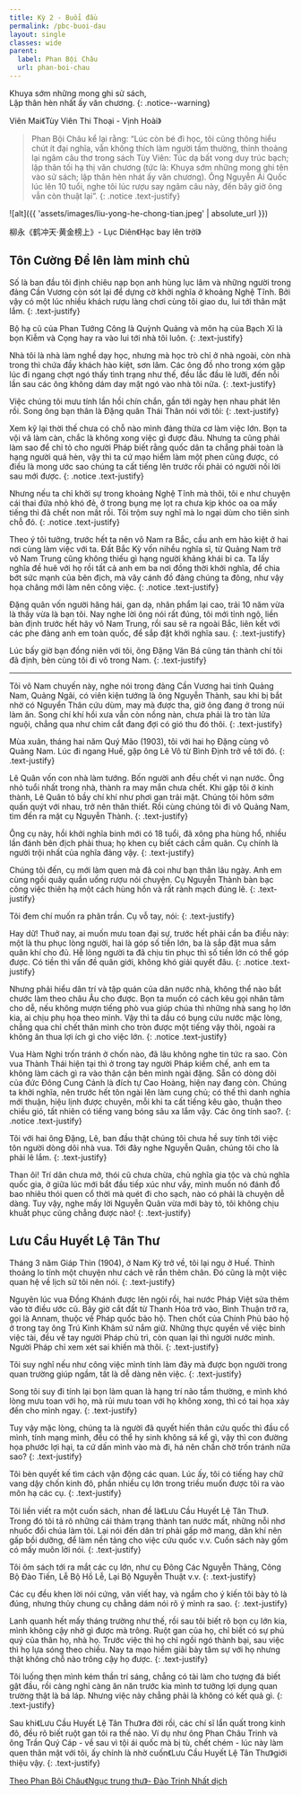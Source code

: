 ```yaml
---
title: Kỳ 2 - Buổi đầu
permalink: /pbc-buoi-dau
layout: single
classes: wide
parent:
  label: Phan Bội Châu
  url: phan-boi-chau
---
```


Khuya sớm những mong ghi sử sách,\
Lập thân hèn nhất ấy văn chương.
{: .notice--warning}

> <cite>
Viên Mai《Tùy Viên Thi Thoại - Vịnh Hoài》
</cite>

> Phan Bội Châu kể lại rằng: “Lúc còn bé đi học, tôi cũng thông hiểu chút ít đại nghĩa, vẫn không thích làm người tầm thường, thỉnh thoảng lại ngâm câu thơ trong sách Tùy Viên: Túc dạ bất vong duy trúc bạch; lập thân tối hạ thị văn chương (tức là: Khuya sớm những mong ghi tên vào sử sách; lập thân hèn nhát ấy văn chương). Ông Nguyễn Ái Quốc lúc lên 10 tuổi, nghe tôi lúc rượu say ngâm câu này, đến bây giờ ông vẫn còn thuật lại”.
{: .notice .text-justify}


![alt]({{ 'assets/images/liu-yong-he-chong-tian.jpeg' | absolute_url }})
> <cite>
柳永《鹤冲天·黄金榜上》- Lục Diên《Hạc bay lên trời》
</cite>

## Tôn Cường Để lên làm minh chủ
Số là ban đầu tôi định chiêu nạp bọn anh hùng lục lâm và những người trong đảng Cần Vương còn sót lại để dựng cờ khởi nghĩa ở khoảng Nghệ Tĩnh. Bởi vậy có một lúc nhiều khách rượu làng chơi cùng tôi giao du, lui tới thân mật lắm.
{: .text-justify}

Bộ hạ cũ của Phan Tướng Công là Quỳnh Quảng và môn hạ của Bạch Xỉ là bọn Kiễm và Cọng hay ra vào lui tới nhà tôi luôn.
{: .text-justify}

Nhà tôi là nhà làm nghề dạy học, nhưng mà học trò chỉ ở nhà ngoài, còn nhà trong thì chứa đầy khách hào kiệt, sơn lâm. Các ông đồ nho trong xóm gặp lúc đi ngang chợt ngó thấy tình trạng như thế, đều lắc đầu lè lưỡi, đến nỗi lần sau các ông không dám day mặt ngó vào nhà tôi nữa.
{: .text-justify}

Việc chúng tôi mưu tính lần hồi chín chắn, gần tới ngày hẹn nhau phát lên rồi. Song ông bạn thân là Đặng quân Thái Thân nói với tôi:
{: .text-justify}

Xem kỹ lại thời thế chưa có chỗ nào mình ​đảng thừa cơ làm việc lớn. Bọn ta vội vã làm càn, chắc là không xong việc gì được đâu. Nhưng ta cũng phải làm sao để chỉ tỏ cho người Pháp biết rằng quốc dân ta chẳng phải toàn là hạng người quá hèn, vậy thì ta cứ mạo hiểm làm một phen cũng được, có điều là mong ước sao chúng ta cất tiếng lên trước rồi phải có người nối lời sau mới được.
{: .notice .text-justify}

Nhưng nếu ta chỉ khởi sự trong khoảng Nghệ Tĩnh mà thôi, tôi e như chuyện cái thai đứa nhỏ khó đẻ, ở trong bụng mẹ lọt ra chưa kịp khóc oa oa mấy tiếng thì đã chết non mất rồi. Tôi trộm suy nghĩ mà lo ngại dùm cho tiên sinh chỗ đó.
{: .notice .text-justify}

Theo ý tôi tưởng, trước hết ta nên vô Nam ra Bắc, cầu anh em hào kiệt ở hai nơi cùng làm việc với ta. Đất Bắc Kỳ vốn nihều nghĩa sĩ, từ Quảng Nam trở vô Nam Trung cũng không thiếu gì hạng người khảng khái bi ca. Ta lấy nghĩa đề huê với họ rồi tất cả anh em ba nơi đồng thời khởi nghĩa, để chia bớt sức mạnh của bên địch, mà vây cánh đồ đảng chúng ta đông, như vậy họa chăng mới làm nên công việc.
{: .notice .text-justify}

Đặng quân vốn người hăng hái, gan dạ, nhân phẩm lại cao, trải 10 năm vừa là thầy vừa là bạn tôi. Nay nghe lời ông nói rất đúng, tôi mới tỉnh ngộ, liền bàn định trước hết hãy vô Nam Trung, rồi sau sẽ ra ngoài Bắc, liên kết với các phe đảng anh em toàn quốc, để sắp đặt khởi ​nghĩa sau.
{: .text-justify}

Lúc bấy giờ bạn đồng niên với tôi, ông Đặng Văn Bá cũng tán thành chí tôi đã định, bèn cùng tôi đi vô trong Nam.
{: .text-justify}

---

Tôi vô Nam chuyến này, nghe nói trong đảng Cần Vương hai tỉnh Quảng Nam, Quảng Ngãi, có viên kiện tướng là ông Nguyễn Thành, sau khi bị bắt nhờ có Nguyển Thân cứu dùm, may mà được tha, giờ ông đang ở trong núi làm ăn. Song chí khí hồi xưa vẫn còn nồng nàn, chưa phải là tro tàn lửa nguội, chẳng qua như chim cắt đang đợi có gió thu đó thôi.
{: .text-justify}

Mùa xuân, tháng hai năm Quý Mão (1903), tôi với hai họ Đặng cùng vô Quảng Nam. Lúc đi ngang Huế, gặp ông Lê Võ từ Bình Định trở về tới đó.
{: .text-justify}

Lê Quân vốn con nhà làm tướng. Bốn người anh đều chết vì nạn nước. Ông nhỏ tuổi nhất trong nhà, thành ra may mắn chưa chết. Khi gặp tôi ở kinh thành, Lê Quân tỏ bầy chí khí như phơi gan trải mật. Chúng tôi hôm sớm quấn quýt với nhau, trở nên thân thiết. Rồi cùng chúng tôi đi vô Quảng Nam, tìm đến ra mặt cụ Nguyễn Thành.
{: .text-justify}

Ông cụ này, hồi khởi nghĩa binh mới có 18 tuổi, đã xông pha hùng hổ, nhiều lần đánh bên địch phải thua; họ khen cụ biết cách cầm quân. Cụ chính là người trội nhất của nghĩa đảng vậy.
{: .text-justify}

​Chúng tôi đến, cụ mới làm quen mà đã coi như bạn thân lâu ngày. Anh em cùng ngồi quây quần uống rượu nói chuyện. Cụ Nguyễn Thành bàn bạc công việc thiên hạ một cách hùng hồn và rất rành mạch đúng lẽ.
{: .text-justify}

Tôi đem chí muốn ra phân trần. Cụ vỗ tay, nói:
{: .text-justify}

Hay dữ! Thuở nay, ai muốn mưu toan đại sự, trước hết phải cần ba điều này: một là thu phục lòng người, hai là góp số tiền lớn, ba là sắp đặt mua sắm quân khí cho đủ. Hễ lòng người ta đã chịu tin phục thì số tiền lớn có thể góp được. Có tiền thì vấn đề quân giới, không khó giải quyết đâu.
{: .notice .text-justify}

Nhưng phải hiểu dân trí và tập quán của dân nước nhà, không thể nào bắt chước làm theo châu Âu cho được. Bọn ta muốn có cách kêu gọi nhân tâm cho dễ, nếu không mượn tiếng phò vua giúp chúa thì những nhà sang họ lớn kia, ai chịu phụ họa theo mình. Vậy thì ta dầu có bụng cứu nước mặc lòng, chẳng qua chỉ chết thân mình cho tròn được một tiếng vậy thôi, ngoài ra không ăn thua lợi ích gì cho việc lớn.
{: .notice .text-justify}

Vua Hàm Nghi trốn tránh ở chốn nào, đã lâu không nghe tin tức ra sao. Còn vua Thành Thái hiện tại thì ở trong tay người Pháp kiềm chế, anh em ta không làm cách gì ra vào thân cận bên mình ngài đặng. Sẵn có dòng dõi của đức Đông Cung Cảnh là đích tự Cao Hoàng, hiện nay ​đang còn. Chúng ta khởi nghĩa, nên trước hết tôn ngài lên làm cung chủ; có thế thì danh nghỉa mới thuận, hiệu lịnh được chuyên, mỗi khi ta cất tiếng kêu gào, thuận theo chiều gió, tất nhiên có tiếng vang bóng sâu xa lắm vậy. Các ông tính sao?.
{: .notice .text-justify}

Tôi với hai ông Đặng, Lê, ban đầu thật chúng tôi chưa hề suy tính tới việc tôn người dòng dõi nhà vua. Tới đây nghe Nguyễn Quân, chúng tôi cho là phải lẽ lắm.
{: .text-justify}

Than ôi! Trí dân chưa mở, thói cũ chưa chừa, chủ nghĩa gia tộc và chủ nghĩa quốc gia, ở giữa lúc mới bắt đầu tiếp xúc như vầy, mình muốn nó đánh đổ bao nhiêu thói quen cổ thời mà quét đi cho sạch, nào có phải là chuyện dễ dàng. Tuy vậy, nghe mấy lời Nguyễn Quân vừa mới bày tỏ, tôi không chịu khuất phục cũng chẳng được nào!
{: .text-justify}

## Lưu Cầu Huyết Lệ Tân Thư
Tháng 3 năm Giáp Thìn (1904), ở Nam Kỳ trở về, tôi lại ngụ ở Huế. Thỉnh thoảng lo tính một chuyện như cách vẽ rắn thêm chân. Đó cũng là một việc quan hệ về lịch sử tôi nên nói.
{: .text-justify}

Nguyên lúc vua Đồng Khánh được lên ngôi rồi, hai nước Pháp Việt sửa thêm vào tờ điều ước cũ. Bây giờ cắt đất từ Thanh Hóa trở vào, Bình Thuận trở ra, gọi là Annam, thuộc về Pháp quốc bảo hộ. Then chốt của Chính Phủ bảo hộ ở trong tay ông Trú Kinh Khâm sứ nắm giữ. Những thực quyền về việc binh việc tài, đều về tay người Pháp chủ trì, còn quan lại thì người nước mình. Người ​Pháp chỉ xem xét sai khiến mà thôi.
{: .text-justify}

Tôi suy nghĩ nếu như công việc mình tính làm đây mà được bọn người trong quan trường giúp ngầm, tất là dễ dàng nên việc.
{: .text-justify}

Song tôi suy đi tính lại bọn làm quan là hạng trí não tầm thường, e mình khó lòng mưu toan với họ, mà rủi mưu toan với họ không xong, thì có tai họa xảy đến cho mình ngay.
{: .text-justify}

Tuy vậy mặc lòng, chúng ta là người đã quyết hiến thân cứu quốc thì đầu cổ mình, tính mạng mình, đều có thể hy sinh không sá kể gì, vậy thì con đường họa phước lợi hại, ta cứ dấn mình vào mà đi, há nên chần chờ trốn tránh nữa sao?
{: .text-justify}

Tôi bèn quyết kế tìm cách vận động các quan. Lúc ấy, tôi có tiếng hay chữ vang dậy chốn kinh đô, phần nhiều cụ lớn trong triều muốn được tôi ra vào môn hạ các cụ.
{: .text-justify}

Tôi liền viết ra một cuốn sách, nhan đề là《Lưu Cầu Huyết Lệ Tân Thư》. Trong đó tôi tả rõ những cái thảm trạng thành tan nước mất, những nỗi nhơ nhuốc đổi chúa làm tôi. Lại nói đến dân trí phải gấp mở mang, dân khí nên gấp bồi dưỡng, để làm nền tảng cho việc cứu quốc v.v. Cuốn sách này gồm có mấy muôn lời nói.
{: .text-justify}

Tôi ôm sách tới ra mắt các cụ lớn, như cụ Đông Các Nguyễn Thảng, Công Bộ Đào Tiến, Lễ Bộ Hồ Lễ, Lại Bộ Nguyễn Thuật v.v.
{: .text-justify}

Các cụ đều khen lời nói cứng, văn viết hay, ​và ngầm cho ý kiến tôi bày tỏ là đúng, nhưng thủy chung cụ chẳng dám nói rõ ý mình ra sao.
{: .text-justify}

Lanh quanh hết mấy tháng trường như thế, rồi sau tôi biết rõ bọn cụ lớn kia, mình không cậy nhờ gì được mà trông. Ruột gan của họ, chỉ biết có sự phú quý của thân họ, nhà họ. Trước việc thì họ chỉ ngồi ngó thành bại, sau việc thì họ lựa sóng theo chiều. Nay ta mạo hiểm giãi bày tâm sự với họ nhưng thật không chỗ nào trông cậy họ được. 
{: .text-justify}

Tôi luống thẹn mình kém thần trí sáng, chẳng có tài làm cho tượng đá biết gật đầu, rồi càng nghỉ càng ăn năn trước kia mình tơ tưởng lợi dụng quan trường thật là bá láp. Nhưng việc này chẳng phải là không có kết quả gì.
{: .text-justify}

Sau khi《Lưu Cầu Huyết Lệ Tân Thư》ra đời rồi, các chí sĩ lẩn quất trong kinh đô, đều rõ biết ruột gan tôi ra thế nào. Ví dụ như ông Phan Châu Trinh và ông Trần Quý Cáp - về sau vì tội ái quốc mà bị tù, chết chém - lúc này làm quen thân mật với tôi, ấy chính là nhờ cuốn《Lưu Cầu Huyết Lệ Tân Thư》giới thiệu vậy.
{: .text-justify}

> <cite>
<a target="_blank" href="https://vi.wikisource.org/wiki/%C4%90%E1%BB%9Di_c%C3%A1ch_m%E1%BA%A1ng_Phan_B%E1%BB%99i_Ch%C3%A2u">Theo Phan Bội Châu《Ngục trung thư》- Đào Trinh Nhất dịch</a>
</cite>
